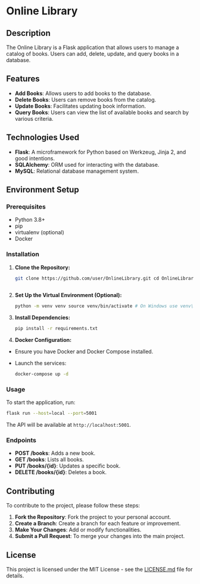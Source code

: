 # Online Library

## Description

The Online Library is a Flask application that allows users to manage a catalog of books. Users can add, delete, update, and query books in a database.

## Features

- **Add Books**: Allows users to add books to the database.
- **Delete Books**: Users can remove books from the catalog.
- **Update Books**: Facilitates updating book information.
- **Query Books**: Users can view the list of available books and search by various criteria.

## Technologies Used

- **Flask**: A microframework for Python based on Werkzeug, Jinja 2, and good intentions.
- **SQLAlchemy**: ORM used for interacting with the database.
- **MySQL**: Relational database management system.

## Environment Setup

### Prerequisites

- Python 3.8+
- pip
- virtualenv (optional)
- Docker

### Installation

1. **Clone the Repository:**

   ```bash
   git clone https://github.com/user/OnlineLibrary.git cd OnlineLibrary
 
   ```  


2. **Set Up the Virtual Environment (Optional):**
    
   ```bash
   python -m venv venv source venv/bin/activate # On Windows use venv\Scripts\activate
   ```
   
3. **Install Dependencies:**
    
    ```bash
   pip install -r requirements.txt
   ```
4. **Docker Configuration:**

- Ensure you have Docker and Docker Compose installed.
- Launch the services:

   ```bash  
   docker-compose up -d
   ```


### Usage

To start the application, run:

```bash
flask run --host=local --port=5001
```

The API will be available at `http://localhost:5001`.

### Endpoints

- **POST /books**: Adds a new book.
- **GET /books**: Lists all books.
- **PUT /books/{id}**: Updates a specific book.
- **DELETE /books/{id}**: Deletes a book.

## Contributing

To contribute to the project, please follow these steps:

1. **Fork the Repository**: Fork the project to your personal account.
2. **Create a Branch**: Create a branch for each feature or improvement.
3. **Make Your Changes**: Add or modify functionalities.
4. **Submit a Pull Request**: To merge your changes into the main project.

## License

This project is licensed under the MIT License - see the [LICENSE.md](LICENSE) file for details.


